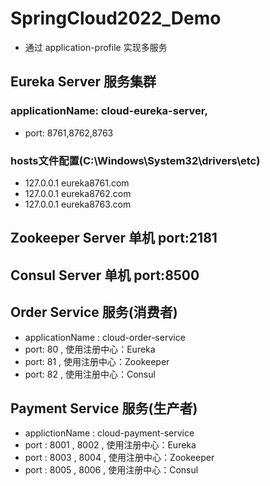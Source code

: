 # SpringCloud2022_Demo
* 通过 application-profile 实现多服务

## Eureka Server 服务集群
### applicationName: cloud-eureka-server, 
* port: 8761,8762,8763 
### hosts文件配置(C:\Windows\System32\drivers\etc)
* 127.0.0.1 eureka8761.com
* 127.0.0.1 eureka8762.com
* 127.0.0.1 eureka8763.com

## Zookeeper Server 单机  port:2181 
## Consul Server    单机  port:8500 

## Order Service 服务(消费者)
* applicationName : cloud-order-service
* port: 80 , 使用注册中心：Eureka
* port: 81 , 使用注册中心：Zookeeper
* port: 82 , 使用注册中心：Consul

## Payment Service 服务(生产者)
* applictionName : cloud-payment-service
* port : 8001 , 8002 , 使用注册中心：Eureka
* port : 8003 , 8004 , 使用注册中心：Zookeeper
* port : 8005 , 8006 , 使用注册中心：Consul



